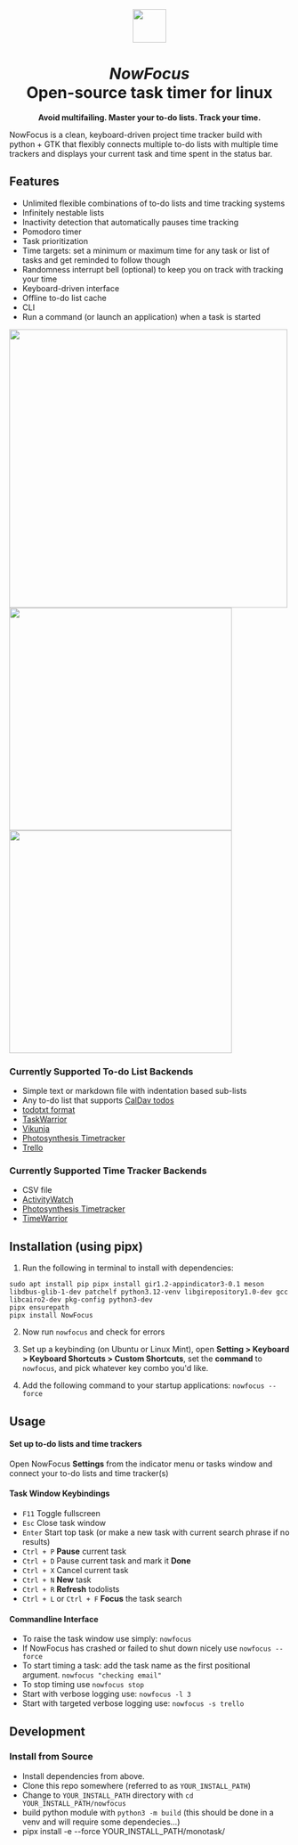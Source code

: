 <div align="center"><img src="nowfocus.svg" width="60"  align="center">  

# *NowFocus* <br> Open-source task timer for linux  

**Avoid multifailing. Master your to-do lists. Track your time.**

</div>
NowFocus is a clean, keyboard-driven project time tracker build with python + GTK that flexibly connects multiple to-do lists with multiple time trackers and displays your current task and time spent in the status bar. 

## Features
- Unlimited flexible combinations of to-do lists and time tracking systems  
- Infinitely nestable lists  
- Inactivity detection that automatically pauses time tracking 
- Pomodoro timer  
- Task prioritization
- Time targets: set a minimum or maximum time for any task or list of tasks and get reminded to follow though 
- Randomness interrupt bell (optional) to keep you on track with tracking your time
- Keyboard-driven interface 
- Offline to-do list cache 
- CLI
- Run a command (or launch an application) when a task is started


<img src="Screenshot-25-09-23-11-42-56.webp" width="500">  
<img src="Screenshot-25-09-23-11-46-14.webp" width="400">  
<img src="Screenshot-25-09-23-11-53-22.webp" width="400">  

<br>

### Currently Supported To-do List Backends

- Simple text or markdown file with indentation based sub-lists
- Any to-do list that supports [CalDav todos](https://en.wikipedia.org/wiki/CalDAV) 
- [todotxt format](http://todotxt.org/)
- [TaskWarrior](https://taskwarrior.org/)
- [Vikunja](https://www.vikunja.io)
- [Photosynthesis Timetracker](https://github.com/Photosynthesis/Timetracker/)  
- [Trello](https://www.trello.com)

### Currently Supported Time Tracker Backends 

- CSV file  
- [ActivityWatch](https://www.activitywatch.net)      
- [Photosynthesis Timetracker](https://github.com/Photosynthesis/Timetracker/)  
- [TimeWarrior](https://timewarrior.net)


## Installation (using pipx) 

1. Run the following in terminal to install with dependencies:
```
sudo apt install pip pipx install gir1.2-appindicator3-0.1 meson libdbus-glib-1-dev patchelf python3.12-venv libgirepository1.0-dev gcc libcairo2-dev pkg-config python3-dev
pipx ensurepath
pipx install NowFocus
``` 
2. Now run `nowfocus` and check for errors

3. Set up a keybinding (on Ubuntu or Linux Mint), open **Setting > Keyboard > Keyboard Shortcuts > Custom Shortcuts**, set the **command** to `nowfocus`, and pick whatever key combo you'd like.

4. Add the following command to your startup applications: `nowfocus --force` 


## Usage

#### Set up to-do lists and time trackers

Open NowFocus **Settings** from the indicator menu or tasks window and connect your to-do lists and time tracker(s) 

#### Task Window Keybindings

- `F11` Toggle fullscreen
- `Esc` Close task window
- `Enter` Start top task (or make a new task with current search phrase if no results)
- `Ctrl + P` **Pause** current task
- `Ctrl + D` Pause current task and mark it **Done**
- `Ctrl + X` Cancel current task
- `Ctrl + N` **New** task
- `Ctrl + R` **Refresh** todolists
- `Ctrl + L` or `Ctrl + F` **Focus** the task search

#### Commandline Interface

- To raise the task window use simply: `nowfocus`  
- If NowFocus has crashed or failed to shut down nicely use `nowfocus --force`
- To start timing a task: add the task name as the first positional argument. `nowfocus "checking email"`
- To stop timing use `nowfocus stop`
- Start with verbose logging use: `nowfocus -l 3`
- Start with targeted verbose logging use: `nowfocus -s trello`


## Development

### Install from Source

- Install dependencies from above.  
- Clone this repo somewhere (referred to as `YOUR_INSTALL_PATH`)  
- Change to `YOUR_INSTALL_PATH` directory with `cd YOUR_INSTALL_PATH/nowfocus`  
- build python module with `python3 -m build` (this should be done in a venv and will require some dependecies...)  
- pipx install -e --force YOUR_INSTALL_PATH/monotask/  



<!-- 
## Build Flatpak

```
python3 -m build
# python3 flatpak-pip-generator --runtime=org.gnome.Sdk/x86_64/47 PACKAGE # run this for lots of stuff
flatpak run org.flatpak.Builder --force-clean --user --install --install-deps-from=flathub --repo=repo builddir APPID.yaml
flatpak run APPID
```
 -->


<!-- ## Contributing
Package it for your operating system.
Write a connector for your favorite to-do list or time tracker -->
